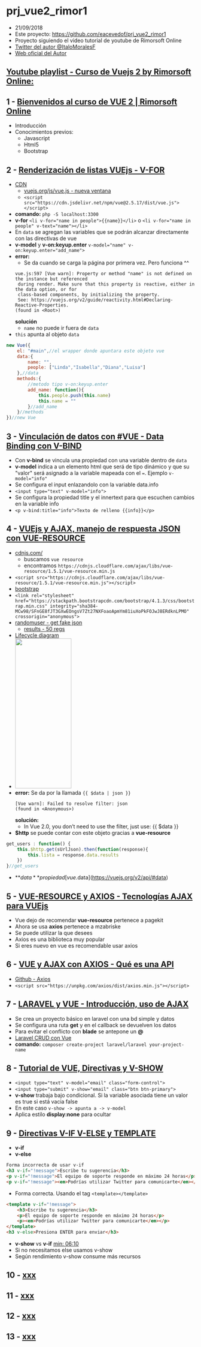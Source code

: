 # prj_vue2_rimor1
- 21/09/2018
- Este proyecto: https://github.com/eacevedof/prj_vue2_rimor1
- Proyecto siguiendo el video tutorial de youtube de Rimorsoft Online
- [Twitter del autor @ItaloMoralesF](https://twitter.com/ItaloMoralesF)
- [Web oficial del Autor](https://rimorsoft.com/)

## [Youtube playlist - Curso de Vuejs 2 by Rimorsoft Online:](https://www.youtube.com/playlist?list=PLhCiuvlix-rRfn75tEQHzsYaijqSpW_vt)

## 1 - [Bienvenidos al curso de VUE 2 | Rimorsoft Online](https://www.youtube.com/watch?v=omCGk5Qup9Q&index=2&list=PLhCiuvlix-rRfn75tEQHzsYaijqSpW_vt&t=0s)

- Introducción
- Conocimientos previos:
    - Javascript
    - Html5
    - Bootstrap

## 2 - [Renderización de listas VUEjs - V-FOR](https://www.youtube.com/watch?v=_RKC6a8-Ic0&list=PLhCiuvlix-rRfn75tEQHzsYaijqSpW_vt&index=2)
- [CDN](https://vuejs.org/v2/guide/installation.html#CDN)
    - [vuejs.org/js/vue.js - nueva ventana](https://vuejs.org/js/vue.js)
    - `<script src="https://cdn.jsdelivr.net/npm/vue@2.5.17/dist/vue.js"></script>` 
- **comando:** `php -S localhost:3300`
- **v-for** `<li v-for="name in people">{{name}}</li>` o `<li v-for="name in people" v-text="name"></li>`
- En `data` se agregan las variables que se podrán alcanzar directamente con las directivas de vue
- **v-model** y **v-on:keyup.enter** `v-model="name" v-on:keyup.enter="add_name">`
- **error:**
    - Se da cuando se carga la página por primera vez. Pero funciona ^^
    ```error
    vue.js:597 [Vue warn]: Property or method "name" is not defined on the instance but referenced
     during render. Make sure that this property is reactive, either in the data option, or for 
     class-based components, by initializing the property. 
     See: https://vuejs.org/v2/guide/reactivity.html#Declaring-Reactive-Properties.
    (found in <Root>)
    ```
    **solución**
    - `name` no puede ir fuera de `data`
- `this` apunta al objeto `data`
```js
new Vue({
    el: "#main",//el wrapper donde apuntara este objeto vue
    data:{
        name: "",
        people: ["Linda","Isabella","Diana","Luisa"]
    },//data
    methods:{
        //metodo tipo v-on:keyup.enter
        add_name: function(){
            this.people.push(this.name)
            this.name = ""
        }//add_name
    }//methods
})//new Vue
```
## 3 - [Vinculación de datos con #VUE - Data Binding con V-BIND](https://www.youtube.com/watch?v=rKgc4g3lPHc&index=3&list=PLhCiuvlix-rRfn75tEQHzsYaijqSpW_vt)
- Con **v-bind** se vincula una propiedad con una variable dentro de `data`
- **v-model** indica a un elemento html que será de tipo dinámico y que su "valor" será asignado a la variable mapeada con el `=`. Ejemplo `v-model="info"`
- Se configura el input enlazandolo con la variable data.info
- `<input type="text" v-model="info">`
- Se configura la propiedad title y el innertext para que escuchen cambios en la variable info
- `<p v-bind:title="info">Texto de relleno {{info}}</p>`

## 4 - [VUEjs y AJAX, manejo de respuesta JSON con VUE-RESOURCE](https://www.youtube.com/watch?v=yqnT2VzJHHI&list=PLhCiuvlix-rRfn75tEQHzsYaijqSpW_vt&index=4)
- [cdnjs.com/](https://cdnjs.com/)
    - buscamos `vue resource`
    - encontramos `https://cdnjs.cloudflare.com/ajax/libs/vue-resource/1.5.1/vue-resource.min.js`
- `<script src="https://cdnjs.cloudflare.com/ajax/libs/vue-resource/1.5.1/vue-resource.min.js"></script>`
- [bootstrap](http://getbootstrap.com/)
- `<link rel="stylesheet" href="https://stackpath.bootstrapcdn.com/bootstrap/4.1.3/css/bootstrap.min.css" integrity="sha384-MCw98/SFnGE8fJT3GXwEOngsV7Zt27NXFoaoApmYm81iuXoPkFOJwJ8ERdknLPMO" crossorigin="anonymous">`
- [randomuser - get fake json](https://randomuser.me/documentation#results)
    - [results - 50 regs](https://randomuser.me/api/?results=50)
- [Lifecycle diagram](https://vuejs.org/v2/guide/instance.html#Lifecycle-Diagram)
- <img src="https://vuejs.org/images/lifecycle.png" width="150" height="400" />
- **error:**
    Se da por la llamada `{{ $data | json }}`
    ```
    [Vue warn]: Failed to resolve filter: json
    (found in <Anonymous>)
    ```
    **solución:**
    - In Vue 2.0, you don’t need to use the filter, just use: {{ $data }}
- **$http** se puede contar con este objeto gracias a **vue-resource**
```js
get_users : function() {
    this.$http.get(sUrlJson).then(function(response){
        this.lista = response.data.results
    })
}//get_users
```
- **$data** propiedad [vue.$data](https://vuejs.org/v2/api/#data) 

## 5 - [VUE-RESOURCE y AXIOS - Tecnologías AJAX para VUEjs](https://www.youtube.com/watch?v=WKOZ2xPWURU&list=PLhCiuvlix-rRfn75tEQHzsYaijqSpW_vt&index=5)
- Vue dejo de recomendar **vue-resource** pertenece a pagekit
- Ahora se usa **axios** pertenece a mzabriske
- Se puede utilizar la que desees
- Axios es una biblioteca muy popular
- Si eres nuevo en vue es recomendable usar axios

## 6 - [VUE y AJAX con AXIOS - Qué es una API](https://www.youtube.com/watch?v=rJCtdKoPnlE&list=PLhCiuvlix-rRfn75tEQHzsYaijqSpW_vt&index=6)
- [Github - Axios](https://github.com/axios/axios)
- `<script src="https://unpkg.com/axios/dist/axios.min.js"></script>`

## 7 - [LARAVEL y VUE - Introducción, uso de AJAX](https://www.youtube.com/watch?v=YDyray6KQ4w&index=7&list=PLhCiuvlix-rRfn75tEQHzsYaijqSpW_vt)
- Se crea un proyecto básico en laravel con una bd simple y datos
- Se configura una ruta **get** y en el callback se devuelven los datos
- Para evitar el conflicto con **blade** se antepone un **@**
- [Laravel CRUD con Vue](https://www.youtube.com/watch?v=5EKLN_1mNW8&t=72s)
- **comando:** `composer create-project laravel/laravel your-project-name`

## 8 - [Tutorial de VUE, Directivas y V-SHOW](https://www.youtube.com/watch?v=Yt6cOb5Ukn0&index=8&list=PLhCiuvlix-rRfn75tEQHzsYaijqSpW_vt)
- `<input type="text" v-model="email" class="form-control">`
- `<input type="submit" v-show="email" class="btn btn-primary">`
- **v-show** trabaja bajo condicional. Si la variable asociada tiene un valor es true si está vacia false
- En este caso `v-show -> apunta a -> v-model`
- Aplica estilo **display:none** para ocultar

## 9 - [Directivas V-IF V-ELSE y TEMPLATE ](https://www.youtube.com/watch?v=Ktkh_ErWKzI&index=9&list=PLhCiuvlix-rRfn75tEQHzsYaijqSpW_vt)
- **v-if**
- **v-else**
```html
Forma incorrecta de usar v-if
<h3 v-if="!message">Escribe tu sugerencia</h3>
<p v-if="!message">El equipo de soporte responde en máximo 24 horas</p>
<p v-if="!message"><em>Podrías utilizar Twitter para comunicarte</em></p>
```
- Forma correcta. Usando el tag `<template></template>`
```html
<template v-if="!message">
    <h3>Escribe tu sugerencia</h3>
    <p>El equipo de soporte responde en máximo 24 horas</p>
    <p><em>Podrías utilizar Twitter para comunicarte</em></p>       
</template>
<h3 v-else>Presiona ENTER para enviar</h3>
```
- **v-show** vs **v-if** [min: 06:10](https://youtu.be/Ktkh_ErWKzI?list=PLhCiuvlix-rRfn75tEQHzsYaijqSpW_vt&t=370)
- Si no necesitamos else usamos v-show
- Según rendimiento v-show consume más recursos

## 10 - [xxx](yyy)
## 11 - [xxx](yyy)
## 12 - [xxx](yyy)
## 13 - [xxx](yyy)